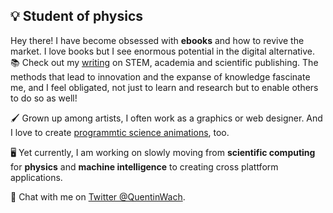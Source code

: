 ## :bulb: Student of physics

<!-- showcase GIF of science animations -->

Hey there! I have become obsessed with **ebooks** and how to revive the market. I love books but I see enormous potential in the digital alternative. :books: Check out my [writing](https://quentinwach.substack.com/) on STEM, academia and scientific publishing. The methods that lead to innovation and the expanse of knowledge fascinate me, and I feel obligated, not just to learn and research but to enable others to do so as well!

🖌 Grown up among artists, I often work as a graphics or web designer. And I love to create [programmtic science animations](https://github.com/QuentinWach/Animating-Science), too.

🖥 Yet currently, I am working on slowly moving from **scientific computing** for **physics** and **machine intelligence** to creating cross plattform applications.

<!-- :question: -->
💬 Chat with me on [Twitter @QuentinWach](https://twitter.com/QuentinWach).
